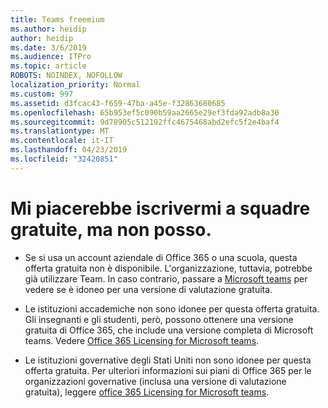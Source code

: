```yaml
---
title: Teams freemium
ms.author: heidip
author: heidip
ms.date: 3/6/2019
ms.audience: ITPro
ms.topic: article
ROBOTS: NOINDEX, NOFOLLOW
localization_priority: Normal
ms.custom: 997
ms.assetid: d3fcac43-f659-47ba-a45e-f32863680685
ms.openlocfilehash: 65b953ef5c090b59aa2665e29ef3fda92adb8a30
ms.sourcegitcommit: 9d78905c512192ffc4675468abd2efc5f2e4baf4
ms.translationtype: MT
ms.contentlocale: it-IT
ms.lasthandoff: 04/23/2019
ms.locfileid: "32420851"
---
```

# <a name="id-like-to-sign-up-for-teams-free-but-i-cant"></a>Mi piacerebbe iscrivermi a squadre gratuite, ma non posso.

- Se si usa un account aziendale di Office 365 o una scuola, questa offerta gratuita non è disponibile. L'organizzazione, tuttavia, potrebbe già utilizzare Team. In caso contrario, passare a [Microsoft teams](https://products.office.com/en-us/microsoft-teams/group-chat-software) per vedere se è idoneo per una versione di valutazione gratuita.

- Le istituzioni accademiche non sono idonee per questa offerta gratuita. Gli insegnanti e gli studenti, però, possono ottenere una versione gratuita di Office 365, che include una versione completa di Microsoft teams. Vedere [Office 365 Licensing for Microsoft teams](https://docs.microsoft.com/microsoftteams/office-365-licensing).

- Le istituzioni governative degli Stati Uniti non sono idonee per questa offerta gratuita. Per ulteriori informazioni sui piani di Office 365 per le organizzazioni governative (inclusa una versione di valutazione gratuita), leggere [office 365 Licensing for Microsoft teams](https://docs.microsoft.com/microsoftteams/office-365-licensing).


